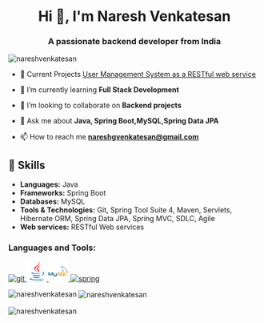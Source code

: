 <h1 align="center">Hi 👋, I'm Naresh Venkatesan</h1>
<h3 align="center">A passionate backend developer from India</h3>

<p align="left"> <img src="https://komarev.com/ghpvc/?username=nareshvenkatesan&label=Profile%20views&color=0e75b6&style=flat" alt="nareshvenkatesan" /> </p>

- 🔭 Current Projects [User Management System as a RESTful web service](https://github.com/NareshVenkatesan/RESTful-web-service.git)

- 🌱 I’m currently learning **Full Stack Development**

- 👯 I’m looking to collaborate on **Backend projects**

- 💬 Ask me about **Java, Spring Boot,MySQL,Spring Data JPA**

- 📫 How to reach me **nareshgvenkatesan@gmail.com**

## 🔧 Skills

- **Languages:** Java
- **Frameworks:** Spring Boot
- **Databases:** MySQL
- **Tools & Technologies:** Git, Spring Tool Suite 4, Maven, Servlets, Hibernate ORM, Spring Data JPA, Spring MVC, SDLC, Agile 
- **Web services:** RESTful Web services

<p align="left">
</p>

<h3 align="left">Languages and Tools:</h3>
<p align="left"> <a href="https://git-scm.com/" target="_blank" rel="noreferrer"> <img src="https://www.vectorlogo.zone/logos/git-scm/git-scm-icon.svg" alt="git" width="40" height="40"/> </a> <a href="https://www.java.com" target="_blank" rel="noreferrer"> <img src="https://raw.githubusercontent.com/devicons/devicon/master/icons/java/java-original.svg" alt="java" width="40" height="40"/> </a> <a href="https://www.mysql.com/" target="_blank" rel="noreferrer"> <img src="https://raw.githubusercontent.com/devicons/devicon/master/icons/mysql/mysql-original-wordmark.svg" alt="mysql" width="40" height="40"/> </a> <a href="https://spring.io/" target="_blank" rel="noreferrer"> <img src="https://www.vectorlogo.zone/logos/springio/springio-icon.svg" alt="spring" width="40" height="40"/> </a> </p>

<p><img align="left" src="https://github-readme-stats.vercel.app/api/top-langs?username=nareshvenkatesan&show_icons=true&locale=en&layout=compact" alt="nareshvenkatesan" /></p>

<p>&nbsp;<img align="center" src="https://github-readme-stats.vercel.app/api?username=nareshvenkatesan&show_icons=true&locale=en" alt="nareshvenkatesan" /></p>

<p><img align="center" src="https://github-readme-streak-stats.herokuapp.com/?user=nareshvenkatesan&" alt="nareshvenkatesan" /></p>
